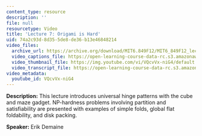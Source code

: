 ```yaml
---
content_type: resource
description: ''
file: null
resourcetype: Video
title: 'Lecture 7: Origami is Hard'
uid: 74a2c93d-8d35-5de8-de36-b13e46848214
video_files:
  archive_url: https://archive.org/download/MIT6.849F12/MIT6_849F12_lec07_300k.mp4
  video_captions_file: https://open-learning-course-data-rc.s3.amazonaws.com/6-849-geometric-folding-algorithms-linkages-origami-polyhedra-fall-2012/b51c7adef94b5336b6e0fb3390424435_VQcvVx-niG4.vtt
  video_thumbnail_file: https://img.youtube.com/vi/VQcvVx-niG4/default.jpg
  video_transcript_file: https://open-learning-course-data-rc.s3.amazonaws.com/6-849-geometric-folding-algorithms-linkages-origami-polyhedra-fall-2012/0550738bfefc6da5258cd42f452cc2e0_VQcvVx-niG4.pdf
video_metadata:
  youtube_id: VQcvVx-niG4
---
```


**Description:** This lecture introduces universal hinge patterns with the cube and maze gadget. NP-hardness problems involving partition and satisfiability are presented with examples of simple folds, global flat foldability, and disk packing.

**Speaker:** Erik Demaine